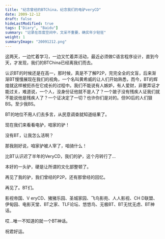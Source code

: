 ```yaml
---
title: "纪念曾经的BTChina，纪念我们的电驴veryCD"
date: 2009-12-12
draft: false
hideLastModified: true
tags: ["Diary", "Baidu"]
summary: "记录在百度空间中，文采不重要，确实年少轻狂"
weight: 1
summaryImage: "20091212.png"
---
```


这两天，一边忙着学习，一边又忙着弄活动，最近必须做C语言程序设计，直到今天，才发现，我们的BTChina已经离我们而去。

认识BT的时候还是在高一，那时候，真是不了解P2P，完完全全的文盲，后来渐渐BT慢慢展现在我们的视角，一个名叫黄希威的让人们开始熟悉，而今，BT的辉煌就这样被扼杀在它成长的过程中。我们不能说有人嫉妒，有人爱财，非要弄证才能过关，难道说，一个人，没身份证他就不是人了？一个跛子没有残疾人证我们就不能说他是残疾人了？一个证决定了一切？也许你们是对的。但90后的人们狠BS。至少我BS。

BT的地位不用人们去多言，从民意调查就知道结果了。

现在我们来看看电驴，咱家的驴！

没有BT，让我怎么活啊？

那我刚好说，咱家驴被人宰了，咱骑什么！

比BT认识迟了半年的VeryCD，我们的驴，这个月转行了...

本好的一头驴，硬是让所谓的文化部整顿了。

再见了我的驴，我们曾经的P2P。还有那曾经的回忆。

再见了。BT们。

影视帝国、V eryCD、猪猪乐园、圣城家园、飞鸟影苑、人人影视、CH D联盟、伊甸园、电影天堂、BT之家、TLF论坛、悠悠鸟、无极BT、BT无忧无虑、BT神话。

哎...唯一不知道的就一个BT神话。

祝君好运。
